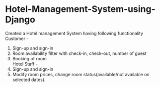 # Hotel-Management-System-using-Django

Created a Hotel management System having following functionality<br>
Customer -
1. Sign-up and sign-in
2. Room availability filter with check-in, check-out, number of guest
3. Booking of room<br>
Hotel Staff -  
4. Sign-up and sign-in  
5. Modify room prices, change room status(available/not available on selected
dates).
